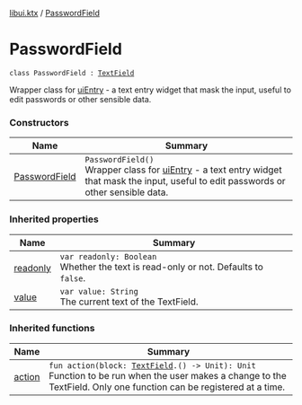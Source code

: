 [libui.ktx](../README.md) / [PasswordField](README.md)

# PasswordField

`class PasswordField : `[`TextField`](../-text-field/README.md)

Wrapper class for [uiEntry](../../libui/ui-entry.md) - a text entry widget that mask the input,
useful to edit passwords or other sensible data.

### Constructors

| Name | Summary |
|---|---|
| [PasswordField](-password-field.md) | `PasswordField()`<br>Wrapper class for [uiEntry](../../libui/ui-entry.md) - a text entry widget that mask the input, useful to edit passwords or other sensible data. |

### Inherited properties

| Name | Summary |
|---|---|
| [readonly](../-text-field/readonly.md) | `var readonly: Boolean`<br>Whether the text is read-only or not. Defaults to `false`. |
| [value](../-text-field/value.md) | `var value: String`<br>The current text of the TextField. |

### Inherited functions

| Name | Summary |
|---|---|
| [action](../-text-field/action.md) | `fun action(block: `[`TextField`](../-text-field/README.md)`.() -> Unit): Unit`<br>Function to be run when the user makes a change to the TextField. Only one function can be registered at a time. |

